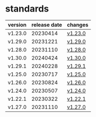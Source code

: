 # standards

| version | release date |             changes              |
|---------|--------------|----------------------------------|
| v1.23.0 | 20230414     | [v1.23.0](./v1.23.0-20230414.md) |
| v1.29.0 | 20231221     | [v1.29.0](./v1.29.0-20231221.md) |
| v1.28.0 | 20231110     | [v1.28.0](./v1.28.0-20231110.md) |
| v1.30.0 | 20240424     | [v1.30.0](./v1.30.0-20240424.md) |
| v1.29.1 | 20240228     | [v1.29.1](./v1.29.1-20240228.md) |
| v1.25.0 | 20230717     | [v1.25.0](./v1.25.0-20230717.md) |
| v1.26.0 | 20230824     | [v1.26.0](./v1.26.0-20230824.md) |
| v1.24.0 | 20230507     | [v1.24.0](./v1.24.0-20230507.md) |
| v1.22.1 | 20230322     | [v1.22.1](./v1.22.1-20230322.md) |
| v1.27.0 | 20231110     | [v1.27.0](./v1.27.0-20231110.md) |

